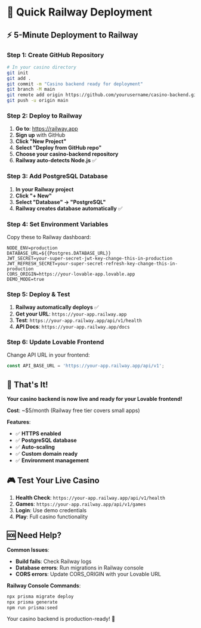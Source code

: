 # 🚀 Quick Railway Deployment

## ⚡ **5-Minute Deployment to Railway**

### **Step 1: Create GitHub Repository**
```bash
# In your casino directory
git init
git add .
git commit -m "Casino backend ready for deployment"
git branch -M main
git remote add origin https://github.com/yourusername/casino-backend.git
git push -u origin main
```

### **Step 2: Deploy to Railway**
1. **Go to**: https://railway.app
2. **Sign up** with GitHub
3. **Click "New Project"**
4. **Select "Deploy from GitHub repo"**
5. **Choose your casino-backend repository**
6. **Railway auto-detects Node.js** ✅

### **Step 3: Add PostgreSQL Database**
1. **In your Railway project**
2. **Click "+ New"**
3. **Select "Database" → "PostgreSQL"**
4. **Railway creates database automatically** ✅

### **Step 4: Set Environment Variables**
Copy these to Railway dashboard:

```env
NODE_ENV=production
DATABASE_URL=${{Postgres.DATABASE_URL}}
JWT_SECRET=your-super-secret-jwt-key-change-this-in-production
JWT_REFRESH_SECRET=your-super-secret-refresh-key-change-this-in-production
CORS_ORIGIN=https://your-lovable-app.lovable.app
DEMO_MODE=true
```

### **Step 5: Deploy & Test**
1. **Railway automatically deploys** ✅
2. **Get your URL**: `https://your-app.railway.app`
3. **Test**: `https://your-app.railway.app/api/v1/health`
4. **API Docs**: `https://your-app.railway.app/docs`

### **Step 6: Update Lovable Frontend**
Change API URL in your frontend:
```typescript
const API_BASE_URL = 'https://your-app.railway.app/api/v1';
```

## 🎯 **That's It!**

**Your casino backend is now live and ready for your Lovable frontend!**

**Cost**: ~$5/month (Railway free tier covers small apps)

**Features**:
- ✅ **HTTPS enabled**
- ✅ **PostgreSQL database**
- ✅ **Auto-scaling**
- ✅ **Custom domain ready**
- ✅ **Environment management**

## 🎮 **Test Your Live Casino**

1. **Health Check**: `https://your-app.railway.app/api/v1/health`
2. **Games**: `https://your-app.railway.app/api/v1/games`
3. **Login**: Use demo credentials
4. **Play**: Full casino functionality

## 🆘 **Need Help?**

**Common Issues**:
- **Build fails**: Check Railway logs
- **Database errors**: Run migrations in Railway console
- **CORS errors**: Update CORS_ORIGIN with your Lovable URL

**Railway Console Commands**:
```bash
npx prisma migrate deploy
npx prisma generate
npm run prisma:seed
```

Your casino backend is production-ready! 🎰
